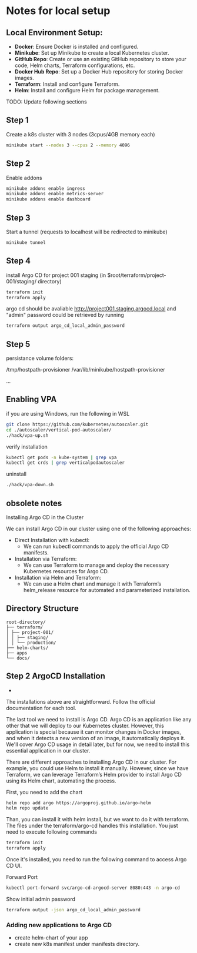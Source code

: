 # Notes for local setup

## Local Environment Setup:

- **Docker**: Ensure Docker is installed and configured.
- **Minikube**: Set up Minikube to create a local Kubernetes cluster.
- **GitHub Repo**: Create or use an existing GitHub repository to store your code, Helm charts, Terraform configurations, etc.
- **Docker Hub Repo**: Set up a Docker Hub repository for storing Docker images.
- **Terraform**: Install and configure Terraform.
- **Helm**: Install and configure Helm for package management.

TODO: Update following sections

## Step 1

Create a k8s cluster with 3 nodes (3cpus/4GB memory each)

```bash
minikube start --nodes 3 --cpus 2 --memory 4096
```

## Step 2

Enable addons

```bash
minikube addons enable ingress
minikube addons enable metrics-server
minikube addons enable dashboard
```

## Step 3

Start a tunnel (requests to localhost will be redirected to minikube)

```bash
minikube tunnel
```

## Step 4

install Argo CD for project 001 staging (in $root/terraform/project-001/staging/ directory)

```bash
terraform init
terraform apply
```

argo cd should be avaliable http://project001.staging.argocd.local
and "admin" password could be retrieved by running

```bash
terraform output argo_cd_local_admin_password
```

## Step 5

persistance volume folders:

/tmp/hostpath-provisioner
/var/lib/minikube/hostpath-provisioner

...

## Enabling VPA

if you are using Windows, run the following in WSL

```bash
git clone https://github.com/kubernetes/autoscaler.git
cd ./autoscaler/vertical-pod-autoscaler/
./hack/vpa-up.sh
```

verify installation

```bash
kubectl get pods -n kube-system | grep vpa
kubectl get crds | grep verticalpodautoscaler
```

uninstall

```bash
./hack/vpa-down.sh
```

## obsolete notes

Installing Argo CD in the Cluster

We can install Argo CD in our cluster using one of the following approaches:

- Direct Installation with kubectl:
  - We can run kubectl commands to apply the official Argo CD manifests.
- Installation via Terraform:
  - We can use Terraform to manage and deploy the necessary Kubernetes resources for Argo CD.
- Installation via Helm and Terraform:
  - We can use a Helm chart and manage it with Terraform’s helm_release resource for automated and parameterized installation.

## Directory Structure

```
root-directory/
├── terraform/
│ ├── project-001/
│ │ ├── staging/
│ │ └── production/
├── helm-charts/
├── apps
└── docs/
```

## Step 2 ArgoCD Installation

-

The installations above are straightforward. Follow the official documentation for each tool.

The last tool we need to install is Argo CD. Argo CD is an application like any other that we will deploy to our Kubernetes cluster. However, this application is special because it can monitor changes in Docker images, and when it detects a new version of an image, it automatically deploys it. We'll cover Argo CD usage in detail later, but for now, we need to install this essential application in our cluster.

There are different approaches to installing Argo CD in our cluster. For example, you could use Helm to install it manually. However, since we have Terraform, we can leverage Terraform’s Helm provider to install Argo CD using its Helm chart, automating the process.

First, you need to add the chart

```bash
helm repo add argo https://argoproj.github.io/argo-helm
helm repo update
```

Than, you can install it with helm install, but we want to do it with terraform. The files under the terraform/argo-cd handles this installation. You just need to execute following commands

```bash
terraform init
terraform apply
```

Once it's installed, you need to run the following command to access Argo CD UI.

Forward Port

```bash
kubectl port-forward svc/argo-cd-argocd-server 8080:443 -n argo-cd
```

Show initial admin password

```bash
terraform output -json argo_cd_local_admin_password
```

### Adding new applications to Argo CD

- create helm-chart of your app
- create new k8s manifest under manifests directory.
